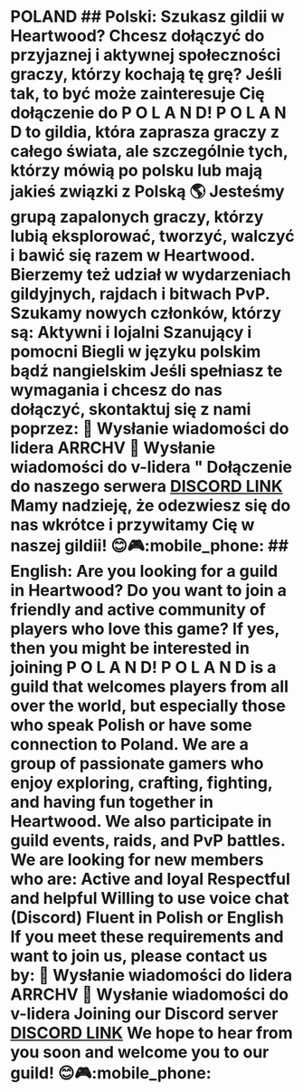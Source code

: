 # POLAND ## Polski: Szukasz gildii w Heartwood? Chcesz dołączyć do przyjaznej i aktywnej społeczności graczy, którzy kochają tę grę? Jeśli tak, to być może zainteresuje Cię dołączenie do P O L A N D! P O L A N D to gildia, która zaprasza graczy z całego świata, ale szczególnie tych, którzy mówią po polsku lub mają jakieś związki z Polską :earth_americas: Jesteśmy grupą zapalonych graczy, którzy lubią eksplorować, tworzyć, walczyć i bawić się razem w Heartwood. Bierzemy też udział w wydarzeniach gildyjnych, rajdach i bitwach PvP. Szukamy nowych członków, którzy są: Aktywni i lojalni Szanujący i pomocni Biegli w języku polskim bądź nangielskim Jeśli spełniasz te wymagania i chcesz do nas dołączyć, skontaktuj się z nami poprzez: :speech_balloon:  Wysłanie wiadomości do lidera ARRCHV :speech_balloon:  Wysłanie wiadomości do v-lidera " Dołączenie do naszego serwera [DISCORD LINK](https://discord.gg/z27byXTq) Mamy nadzieję, że odezwiesz się do nas wkrótce i przywitamy Cię w naszej gildii! :blush::video_game::mobile_phone: ## English: Are you looking for a guild in Heartwood? Do you want to join a friendly and active community of players who love this game? If yes, then you might be interested in joining P O L A N D! P O L A N D is a guild that welcomes players from all over the world, but especially those who speak Polish or have some connection to Poland. We are a group of passionate gamers who enjoy exploring, crafting, fighting, and having fun together in Heartwood. We also participate in guild events, raids, and PvP battles. We are looking for new members who are: Active and loyal Respectful and helpful Willing to use voice chat (Discord) Fluent in Polish or English If you meet these requirements and want to join us, please contact us by: :speech_balloon:  Wysłanie wiadomości do lidera ARRCHV :speech_balloon:  Wysłanie wiadomości do v-lidera Joining our Discord server [DISCORD LINK](https://discord.gg/z27byXTq) We hope to hear from you soon and welcome you to our guild! :blush::video_game::mobile_phone:
